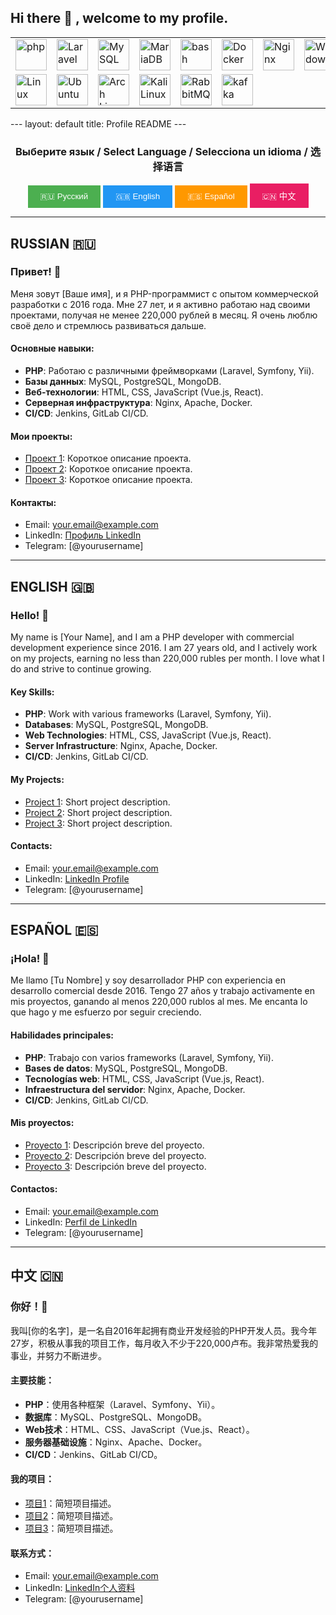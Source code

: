 ## Hi there 👋 , welcome to my profile.
<div align="center">
	<table>
		<tr>
			<td><img width="50" src="https://raw.githubusercontent.com/marwin1991/profile-technology-icons/refs/heads/main/icons/php.png" href="php.com" alt="php" title="php"/></td>
			<td><img width="50" src="https://raw.githubusercontent.com/marwin1991/profile-technology-icons/refs/heads/main/icons/laravel.png" alt="Laravel" title="Laravel"/></td>
			<td><img width="50" src="https://raw.githubusercontent.com/marwin1991/profile-technology-icons/refs/heads/main/icons/mysql.png" alt="MySQL" title="MySQL"/></td>
			<td><img width="50" src="https://raw.githubusercontent.com/marwin1991/profile-technology-icons/refs/heads/main/icons/mariadb.png" alt="MariaDB" title="MariaDB"/></td>
			<td><img width="50" src="https://raw.githubusercontent.com/marwin1991/profile-technology-icons/refs/heads/main/icons/bash.png" alt="bash" title="bash"/></td>
			<td><img width="50" src="https://raw.githubusercontent.com/marwin1991/profile-technology-icons/refs/heads/main/icons/docker.png" alt="Docker" title="Docker"/></td>
			<td><img width="50" src="https://raw.githubusercontent.com/marwin1991/profile-technology-icons/refs/heads/main/icons/nginx.png" alt="Nginx" title="Nginx"/></td>
			<td><img width="50" src="https://raw.githubusercontent.com/marwin1991/profile-technology-icons/refs/heads/main/icons/windows.png" alt="Windows" title="Windows"/></td>
		</tr>
		<tr>
			<td><img width="50" src="https://raw.githubusercontent.com/marwin1991/profile-technology-icons/refs/heads/main/icons/linux.png" alt="Linux" title="Linux"/></td>
			<td><img width="50" src="https://raw.githubusercontent.com/marwin1991/profile-technology-icons/refs/heads/main/icons/ubuntu.png" alt="Ubuntu" title="Ubuntu"/></td>
			<td><img width="50" src="https://raw.githubusercontent.com/marwin1991/profile-technology-icons/refs/heads/main/icons/arch_linux.png" alt="Arch Linux" title="Arch Linux"/></td>
			<td><img width="50" src="https://raw.githubusercontent.com/marwin1991/profile-technology-icons/refs/heads/main/icons/kali_linux.png" alt="Kali Linux" title="Kali Linux"/></td>
			<td><img width="50" src="https://raw.githubusercontent.com/marwin1991/profile-technology-icons/refs/heads/main/icons/rabbitmq.png" alt="RabbitMQ" title="RabbitMQ"/></td>
			<td><img width="50" src="https://raw.githubusercontent.com/marwin1991/profile-technology-icons/refs/heads/main/icons/kafka.png" alt="kafka" title="kafka"/></td>
		</tr>
	</table>
</div>
---
layout: default
title: Profile README
---

<div align="center">
  <h3>Выберите язык / Select Language / Selecciona un idioma / 选择语言</h3>
</div>

<!-- Tab Buttons -->
<div align="center">
  <a href="#ru"><button style="background-color: #4CAF50; color: white; padding: 10px 20px; border: none; cursor: pointer;">🇷🇺 Русский</button></a>
  <a href="#en"><button style="background-color: #2196F3; color: white; padding: 10px 20px; border: none; cursor: pointer;">🇬🇧 English</button></a>
  <a href="#es"><button style="background-color: #FF9800; color: white; padding: 10px 20px; border: none; cursor: pointer;">🇪🇸 Español</button></a>
  <a href="#zh"><button style="background-color: #E91E63; color: white; padding: 10px 20px; border: none; cursor: pointer;">🇨🇳 中文</button></a>
</div>

---

## RUSSIAN 🇷🇺 <a name="ru"></a>

### Привет! 👋

Меня зовут [Ваше имя], и я PHP-программист с опытом коммерческой разработки с 2016 года. Мне 27 лет, и я активно работаю над своими проектами, получая не менее 220,000 рублей в месяц. Я очень люблю своё дело и стремлюсь развиваться дальше.

#### Основные навыки:
- **PHP**: Работаю с различными фреймворками (Laravel, Symfony, Yii).
- **Базы данных**: MySQL, PostgreSQL, MongoDB.
- **Веб-технологии**: HTML, CSS, JavaScript (Vue.js, React).
- **Серверная инфраструктура**: Nginx, Apache, Docker.
- **CI/CD**: Jenkins, GitLab CI/CD.

#### Мои проекты:
- [Проект 1](#): Короткое описание проекта.
- [Проект 2](#): Короткое описание проекта.
- [Проект 3](#): Короткое описание проекта.

#### Контакты:
- Email: [your.email@example.com](mailto:your.email@example.com)
- LinkedIn: [Профиль LinkedIn](#)
- Telegram: [@yourusername]

---

## ENGLISH 🇬🇧 <a name="en"></a>

### Hello! 👋

My name is [Your Name], and I am a PHP developer with commercial development experience since 2016. I am 27 years old, and I actively work on my projects, earning no less than 220,000 rubles per month. I love what I do and strive to continue growing.

#### Key Skills:
- **PHP**: Work with various frameworks (Laravel, Symfony, Yii).
- **Databases**: MySQL, PostgreSQL, MongoDB.
- **Web Technologies**: HTML, CSS, JavaScript (Vue.js, React).
- **Server Infrastructure**: Nginx, Apache, Docker.
- **CI/CD**: Jenkins, GitLab CI/CD.

#### My Projects:
- [Project 1](#): Short project description.
- [Project 2](#): Short project description.
- [Project 3](#): Short project description.

#### Contacts:
- Email: [your.email@example.com](mailto:your.email@example.com)
- LinkedIn: [LinkedIn Profile](#)
- Telegram: [@yourusername]

---

## ESPAÑOL 🇪🇸 <a name="es"></a>

### ¡Hola! 👋

Me llamo [Tu Nombre] y soy desarrollador PHP con experiencia en desarrollo comercial desde 2016. Tengo 27 años y trabajo activamente en mis proyectos, ganando al menos 220,000 rublos al mes. Me encanta lo que hago y me esfuerzo por seguir creciendo.

#### Habilidades principales:
- **PHP**: Trabajo con varios frameworks (Laravel, Symfony, Yii).
- **Bases de datos**: MySQL, PostgreSQL, MongoDB.
- **Tecnologías web**: HTML, CSS, JavaScript (Vue.js, React).
- **Infraestructura del servidor**: Nginx, Apache, Docker.
- **CI/CD**: Jenkins, GitLab CI/CD.

#### Mis proyectos:
- [Proyecto 1](#): Descripción breve del proyecto.
- [Proyecto 2](#): Descripción breve del proyecto.
- [Proyecto 3](#): Descripción breve del proyecto.

#### Contactos:
- Email: [your.email@example.com](mailto:your.email@example.com)
- LinkedIn: [Perfil de LinkedIn](#)
- Telegram: [@yourusername]

---

## 中文 🇨🇳 <a name="zh"></a>

### 你好！👋

我叫[你的名字]，是一名自2016年起拥有商业开发经验的PHP开发人员。我今年27岁，积极从事我的项目工作，每月收入不少于220,000卢布。我非常热爱我的事业，并努力不断进步。

#### 主要技能：
- **PHP**：使用各种框架（Laravel、Symfony、Yii）。
- **数据库**：MySQL、PostgreSQL、MongoDB。
- **Web技术**：HTML、CSS、JavaScript（Vue.js、React）。
- **服务器基础设施**：Nginx、Apache、Docker。
- **CI/CD**：Jenkins、GitLab CI/CD。

#### 我的项目：
- [项目1](#)：简短项目描述。
- [项目2](#)：简短项目描述。
- [项目3](#)：简短项目描述。

#### 联系方式：
- Email: [your.email@example.com](mailto:your.email@example.com)
- LinkedIn: [LinkedIn个人资料](#)
- Telegram: [@yourusername]

